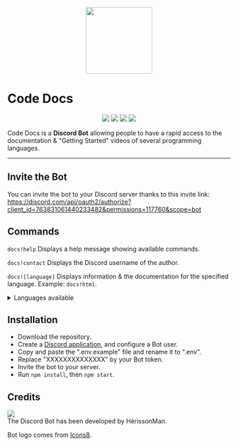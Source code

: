 <p align="center">
    <a href="https://github.com/HerissonMan-TMP/CodeDocs"><img src="https://img.icons8.com/flat_round/344/documents.png" width="150"></a>
</p>

# Code Docs

<p align="center">
    <a href="https://github.com/HerissonMan-TMP/CodeDocs"><img src="https://img.shields.io/github/v/release/HerissonMan-TMP/CodeDocs"></a>
    <a href="https://github.com/HerissonMan-TMP/CodeDocs"><img src="https://img.shields.io/github/license/HerissonMan-TMP/CodeDocs"></a>
    <a href="https://github.com/HerissonMan-TMP/CodeDocs"><img src="https://img.shields.io/maintenance/yes/2020"></a>
    <a href="https://github.com/HerissonMan-TMP/CodeDocs"><img src="https://img.shields.io/github/downloads/HerissonMan-TMP/CodeDocs/total"></a>
</p>

Code Docs is a **Discord Bot** allowing people to have a rapid access to the documentation & "Getting Started" videos of several programming languages.

---

## Invite the Bot
You can invite the bot to your Discord server thanks to this invite link:
<br>
https://discord.com/api/oauth2/authorize?client_id=763831061440233482&permissions=117760&scope=bot

## Commands
`docs!help` Displays a help message showing available commands.

`docs!contact` Displays the Discord username of the author.

`docs![language]` Displays information & the documentation for the specified language. Example: `docs!html`.

<details>
    <summary>Languages available</summary>
    <ul>
    <li>html</li>
    <li>css</li>
    <li>js</li>
    </ul>
</details>

## Installation
- Download the repository.
- Create a [Discord application](https://discord.com/developers/applications), and configure a Bot user.
- Copy and paste the ".env.example" file and rename it to ".env".
- Replace "XXXXXXXXXXXXXX" by your Bot token.
- Invite the bot to your server.
- Run `npm install`, then `npm start`.

## Credits
[![](http://ForTheBadge.com/images/badges/built-by-developers.svg)](https://github.com/HerissonMan-TMP)
<br>
The Discord Bot has been developed by HérissonMan.

Bot logo comes from [Icons8](https://icons8.com).

